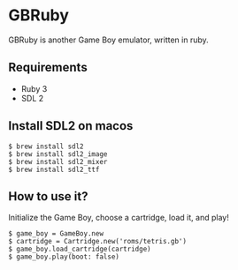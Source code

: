 # GBRuby

GBRuby is another Game Boy emulator, written in ruby.

## Requirements

- Ruby 3
- SDL 2

## Install SDL2 on macos

    $ brew install sdl2
    $ brew install sdl2_image
    $ brew install sdl2_mixer
    $ brew install sdl2_ttf

## How to use it?

Initialize the Game Boy, choose a cartridge, load it, and play!

    $ game_boy = GameBoy.new
    $ cartridge = Cartridge.new('roms/tetris.gb')
    $ game_boy.load_cartridge(cartridge)
    $ game_boy.play(boot: false)

